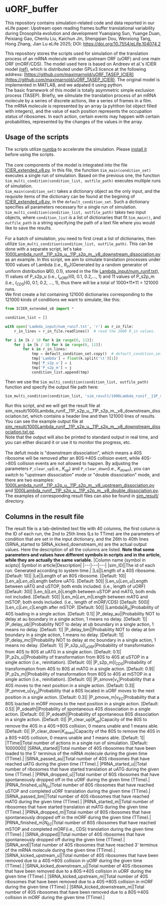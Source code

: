 # uORF_buffer
This repository contains simulation-related code and data reported in our eLife paper: 
Upstream open reading frames buffer translational variability during Drosophila evolution and development
Yuanqiang Sun, Yuange Duan, Peixiang Gao, Chenlu Liu, Kaichun Jin, Shengqian Dou, Wenxiong Tang, Hong Zhang, Jian Lu
eLife 2025; DOI: https://doi.org/10.7554/eLife.104074.2

This repository stores the scripts used for simulation of the translation process of an mRNA molecule with one upstream ORF (uORF) and one main ORF (mORF/CDS). The model used here is based on Andreev et al.'s ICIER model [(ref)](https://elifesciences.org/articles/32563), which is distributed under GPLv3 licence at the following address: [https://github.com/maximarnold/uORF_TASEP_ICIER](https://github.com/maximarnold/uORF_TASEP_ICIER). The original model is implemented in MATLAB, and we adpated it using python. <br/>
The basic framework of this model is totally asymmetric simple exclusion process (TASEP). Briefly, we silmulate the translation process of an mRNA molecule by a series of discrete actions, like a series of frames in a film. The mRNA molecule is represented by an array (a pyhthon list object filled with integers), and the value of each position represents the occupation status of ribosomes. In each action, certain events may happen with certain probabilities, represented by the changes of the values in the array.

## Usage of the scripts
The scripts utilize [numba](https://numba.pydata.org/) to accelerate the simulation. Please [install it](https://numba.readthedocs.io/en/stable/user/installing.html) before using the scripts.<br/><br/>
The core components of the model is integrated into the file [ICIER_extended_v8.py](https://github.com/lujlab/uORF_buffer/blob/main/ICIER_extended_v8.py). In this file, the function `Sim_main(condition_set)` executes a single run of simulation. Based on the previous one, the function `Sim_multi_condition(condition_list, outfile_path)` executes multiple runs of simulation.<br/>
`Sim_main(condition_set)` takes a dictionary object as the only input, and the requisite items of the dictionary can be found at the begining of [ICIER_extended_v8.py](https://github.com/lujlab/uORF_buffer/blob/main/ICIER_extended_v8.py), in the `default_condition_set`. Such a dictionary specifies all parameters necessary for a single run of simulation.<br/>
`Sim_multi_condition(condition_list, outfile_path)` takes two input objects, where `condition_list` is a list of dictionaries that fit `Sim_main()`, and `outfile_path` is a string specifying the path of a text file where you would like to save the results.<br/>
<br/>
For a batch of simulation, you need to first creat a list of dictionaries, then utilize `Sim_multi_condition(condition_list, outfile_path)`. This can be done with a separate script, let's take [1000Lambda_runif__11P_s2p_u__11P_s2p_m__v8_downstream_dissociation.py](https://github.com/lujlab/uORF_buffer/blob/main/1000Lambda_runif__11P_s2p_u__11P_s2p_m__v8_downstream_dissociation.py) as an example. In this script, we aim to simulate translation processes under 1000 values of Lambda (i.e., *R<sub>in</sub>*)(Generated by a random generator of uniform distribution ***U***(0, 0.1), stored in the file [Lambda_input/num_runif.txt](https://github.com/lujlab/uORF_buffer/blob/main/Lambda_input/num_runif.txt)), 11 values of P_s2p_u (i.e., *I<sub>uORF</sub>*)(0, 0.1, 0.2,..., 1) and 11 values of P_s2p_m (i.e., *I<sub>CDS</sub>*)(0, 0.1, 0.2, ..., 1), thus there will be a total of 1000\*11\*11 = 121000 runs.<br/>
We first create a list containing 121000 dictionaries corresponding to the 121000 kinds of conditions we want to simulate, like this:
```python
from ICIER_extended_v8 import *

condition_list = []

with open('Lambda_input/num_runif.txt', 'r') as r_in_file:
    r_in_lines = r_in_file.readlines()  # read the 1000 R_in values.

for i in [k / 10 for k in range(0, 11)]:
    for j in [k / 10 for k in range(0, 11)]:
        for k in r_in_lines:
            tmp = default_condition_set.copy()  # default_condition_set has been imported from ICIER_extended_v8.py
            tmp['Lambda'] = float(k.split('\t')[1])
            tmp['P_s2p_u'] = i
            tmp['P_s2p_m'] = j
            condition_list.append(tmp)
```
Then we use the `Sim_multi_condition(condition_list, outfile_path)` function and specify the output file path here:
```python
Sim_multi_condition(condition_list, 'sim_result/1000Lambda_runif__11P_s2p_u__11P_s2p_m__v8_downstream_dissociation.txt')
```
Run this script, and we will get the result file at sim_result/1000Lambda_runif__11P_s2p_u__11P_s2p_m__v8_downstream_dissociation.txt, which contains a header line and then 121000 lines of results. You can see the example output file at [sim_result/1000Lambda_runif__11P_s2p_u__11P_s2p_m__v8_downstream_dissociation.txt.gz](https://github.com/lujlab/uORF_buffer/blob/main/sim_result/1000Lambda_runif__11P_s2p_u__11P_s2p_m__v8_downstream_dissociation.txt.gz).<br/>
Note that the output will also be printed to standard output in real time, and you can either discard it or use it to monitor the progress, etc.<br/>
<br/>
The defult mode is "downstream dissociation", which means a 40S ribosome will be removed after an 80S->40S collision event, while 40S->80S collision events are not allowed to happen. By adjusting the parameters `P_clear_up`(i.e., *K<sub>up</sub>*) and `P_clear_down`(i.e., *K<sub>down</sub>*), you can switch to "upstream dissociation" mode or "double dissociation" mode, and there are two examples: [1000Lambda_runif__11P_s2p_u__11P_s2p_m__v8_upstream_dissociation.py](https://github.com/lujlab/uORF_buffer/blob/main/1000Lambda_runif__11P_s2p_u__11P_s2p_m__v8_upstream_dissociation.py) and [1000Lambda_runif__11P_s2p_u__11P_s2p_m__v8_double_dissociation.py](https://github.com/lujlab/uORF_buffer/blob/main/1000Lambda_runif__11P_s2p_u__11P_s2p_m__v8_double_dissociation.py). The examples of corresponding result files can also be found in [sim_result/](https://github.com/lujlab/uORF_buffer/blob/main/sim_result) directory.

## Columns in the result file
The result file is a tab-delimited text file with 40 columns, the first column is the ID of each run, the 2nd to 25th lines (Ls to TTime) are the parameters of condition that are set in the input dictionary, and the 26th to 40th lines (SRNA_started to SRNA_kicked_downstream_m) are the actual output values. Here the description of all the columns are listed. **Note that some parameters and values have different symbols in scripts and in the article, while they are actually the same variable.**
|Column name (symbol in scipts)| Symbol in article|Description|
|---|---|---|
|sim_ID||The id of each run. Generated according to system time.|
|Ls||Length of a 40S ribosome. \[Default: 10\]|
|Le||Length of an 80S ribosome. \[Default: 10\]|
|Len_a|*Len_a*|Length before uATG. \[Default: 50\]|
|Len_u|*Len_u*|Length between uATG and uSTOP, both ends included. (i.e., length of uORF) \[Default: 30\]|
|Len_b|*Len_b*|Length between uSTOP and mATG, both ends not included. \[Default: 50\]|
|Len_m|*Len_m*|Length between mATG and mSTOP, both ends included. (i.e., length of mORF/CDS) \[Default: 500\]|
|Len_c|*Len_c*|Length after mSTOP. \[Default: 50\]|
|Lambda|*R<sub>in</sub>*|Probability of 40S loading in a single action. \[Default: 0.1\]|
|P_delay_au||Probability NOT to delay at au boundary in a single action, 1 means no delay. \[Default: 1\]|
|P_delay_ub||Probability NOT to delay at ub boundary in a single action, 1 means no delay. \[Default: 1\]|
|P_delay_bm||Probability NOT to delay at bm boundary in a single action, 1 means no delay. \[Default: 1\]|
|P_delay_mc||Probability NOT to delay at mc boundary in a single action, 1 means no delay. \[Default: 1\]|
|P_s2p_u|*I<sub>uORF</sub>*|Probability of transformation from 40S to 80S at uATG in a single action. \[Default: 0.1\]|
|P_p2s_u||Probability of transformation from 80S to 40S at uSTOP in a single action (i.e., reinitiation). \[Default: 0\]|
|P_s2p_m|*I<sub>CDS</sub>*|Probability of transformation from 40S to 80S at mATG in a single action. \[Default: 0.9\]|
|P_p2s_m||Probability of transformation from 80S to 40S at mSTOP in a single action (i.e., reinitiation). \[Default: 0\]|
|P_smove|*v<sub>s</sub>*|Probability that a 40S moves to the next position in a single action. \[Default: 0.3\]|
|P_pmove_u|*v<sub>Eu</sub>*|Probability that a 80S located in uORF moves to the next position in a single action. \[Default: 0.3\]|
|P_pmove_m|*v<sub>EC</sub>*|Probability that a 80S loacted in mORF moves to the next position in a single action. \[Default: 0.5\]|
|P_sdeath||Probability of spontaneous 40S dissociation in a single action.  \[Default: 0\]|
|P_edeath||Probability of spontaneous 80S dissociation in a single action.  \[Default: 0\]|
|P_clear_up|*K<sub>up</sub>*|Capacity of the 80S to remove the 40S in a 40S->80S collision, 0 means unable and 1 means able. \[Default: 0\]|
|P_clear_down|*K<sub>down</sub>*|Capacity of the 80S to remove the 40S in a 80S->40S collision, 0 means unable and 1 means able. \[Default: 1\]|
|TTime||Total number of actions in a single run of simulation. \[Default: 1000000\]|
|SRNA_started||Total number of 40S ribosomes that have been loaded to the 5' terminus of the mRNA molecule during the given time (TTime).| 
|SRNA_passed_au||Total number of 40S ribosomes that have reached uATG during the given time (TTime).|
|PRNA_started_u||Total number of ribosomes that have started translation at uATG during the given time (TTime).|
|PRNA_dropped_u||Total number of 80S ribosomes that have spontaneously dropped off in the uORF during the given time (TTime).|
|PRNA_finished_u|*N<sub>Eu</sub>*|Total number of 80S ribosomes that have reached uSTOP and completed uORF translation during the given time (TTime).|
|SRNA_passed_bm||Total number of 40S ribosomes that have reached mATG during the given time (TTime).|
|PRNA_started_m||Total number of ribosomes that have started translation at mATG during the given time (TTime).|
|PRNA_dropped_m||Total number of 80S ribosomes that have spontaneously dropped off in the mORF during the given time (TTime).|
|PRNA_finished_m|*N<sub>EC</sub>*|Total number of 80S ribosomes that have reached mSTOP and completed mORF(i.e., CDS) translation during the given time (TTime).|
|SRNA_dropped||Total number of 40S ribosomes that have spontaneously dropped off during the given time (TTime).|
|SRNA_end||Total number of 40S ribosomes that have reached 3' terminus of the mRNA molecule during the given time (TTime).|
|SRNA_kicked_upstream_u||Total number of 40S ribosomes that have been removed due to a 40S->80S collision in uORF during the given time (TTime).|
|SRNA_kicked_downstream_u||Total number of 40S ribosomes that have been removed due to a 80S->40S collision in uORF during the given time (TTime).|
|SRNA_kicked_upstream_m||Total number of 40S ribosomes that have been removed due to a 40S->80S collision in mORF during the given time (TTime).|
|SRNA_kicked_downstream_m||Total number of 40S ribosomes that have been removed due to a 80S->40S collision in mORF during the given time (TTime).|
